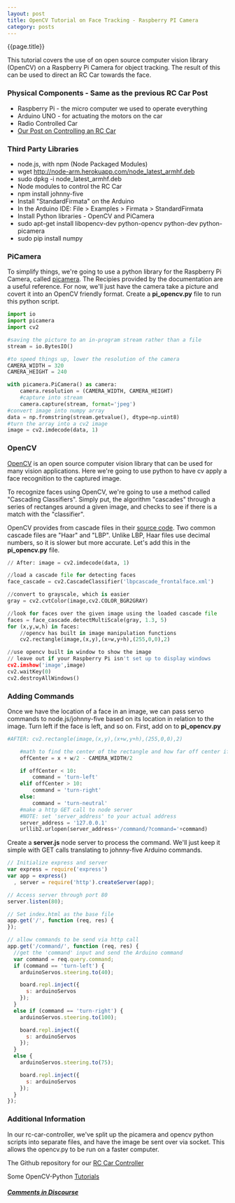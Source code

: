```yaml
---
layout: post
title: OpenCV Tutorial on Face Tracking - Raspberry PI Camera
category: posts
---
```

{{page.title}}

This tutorial covers the use of on open source computer vision library (OpenCV) on a Raspberry Pi Camera for object tracking. The result of this can be used to direct an RC Car towards the face.

### Physical Components - Same as the previous RC Car Post
* Raspberry Pi - the micro computer we used to operate everything
* Arduino UNO - for actuating the motors on the car
* Radio Controlled Car
* [Our Post on Controlling an RC Car](http://blog.derivatived.com/posts/Control-Your-Robot-With-Node.js-Raspberry-PI-and-Arduino/)

### Third Party Libraries
* node.js, with npm (Node Packaged Modules)
 * wget http://node-arm.herokuapp.com/node_latest_armhf.deb
 * sudo dpkg -i node_latest_armhf.deb
* Node modules to control the RC Car
 * npm install johnny-five
* Install "StandardFirmata" on the Arduino
 * In the Arduino IDE: File > Examples > Firmata > StandardFirmata
* Install Python libraries - OpenCV and PiCamera
 * sudo apt-get install libopencv-dev python-opencv python-dev python-picamera
 * sudo pip install numpy

### PiCamera
To simplify things, we're going to use a python library for the Raspberry Pi Camera, called [picamera](http://picamera.readthedocs.org/). The Recipies provided by the documentation are a useful reference. For now, we'll just have the camera take a picture and covert it into an OpenCV friendly format. Create a **pi_opencv.py** file to run this python script.

```python
import io
import picamera
import cv2

#saving the picture to an in-program stream rather than a file
stream = io.BytesIO()

#to speed things up, lower the resolution of the camera
CAMERA_WIDTH = 320
CAMERA_HEIGHT = 240

with picamera.PiCamera() as camera:
    camera.resolution = (CAMERA_WIDTH, CAMERA_HEIGHT)
    #capture into stream
    camera.capture(stream, format='jpeg')
#convert image into numpy array
data = np.fromstring(stream.getvalue(), dtype=np.uint8)
#turn the array into a cv2 image
image = cv2.imdecode(data, 1)
```

### OpenCV
[OpenCV](http://opencv.org/) is an open source computer vision library that can be used for many vision applications. Here we're going to use python to have cv apply a face recognition to the captured image.

To recognize faces using OpenCV, we're going to use a method called "Cascading Classifiers". Simply put, the algorithm "cascades" through a series of rectanges around a given image, and checks to see if there is a match with the "classifier".

OpenCV provides from cascade files in their [source code](https://github.com/Itseez/opencv/tree/master/data). Two common cascade files are "Haar" and "LBP". Unlike LBP, Haar files use decimal numbers, so it is slower but more accurate. Let's add this in the **pi_opencv.py** file.

```python
// After: image = cv2.imdecode(data, 1)

//load a cascade file for detecting faces
face_cascade = cv2.CascadeClassifier('lbpcascade_frontalface.xml')

//convert to grayscale, which is easier
gray = cv2.cvtColor(image,cv2.COLOR_BGR2GRAY)

//look for faces over the given image using the loaded cascade file
faces = face_cascade.detectMultiScale(gray, 1.3, 5)
for (x,y,w,h) in faces:
    //opencv has built in image manipulation functions
    cv2.rectangle(image,(x,y),(x+w,y+h),(255,0,0),2)

//use opencv built in window to show the image
// leave out if your Raspberry Pi isn't set up to display windows
cv2.imshow('image',image)
cv2.waitKey(0)
cv2.destroyAllWindows()
```

### Adding Commands
Once we have the location of a face in an image, we can pass servo commands to node.js/johnny-five based on its location in relation to the image. Turn left if the face is left, and so on. First, add on to **pi_opencv.py**

```python
#AFTER: cv2.rectangle(image,(x,y),(x+w,y+h),(255,0,0),2)

    #math to find the center of the rectangle and how far off center if is
    offCenter = x + w/2 - CAMERA_WIDTH/2

    if offCenter < 10:
        command = 'turn-left'
    elif offCenter > 10:
        command = 'turn-right'
    else:
        command = 'turn-neutral'
    #make a http GET call to node server
    #NOTE: set 'server_address' to your actual address
    server_address = '127.0.0.1'
    urllib2.urlopen(server_address+'/command/?command='+command)
```

Create a **server.js** node server to process the command. We'll just keep it simple with GET calls translating to johnny-five Arduino commands.


```javascript
// Initialize express and server
var express = require('express')
var app = express()
  , server = require('http').createServer(app);

// Access server through port 80
server.listen(80);

// Set index.html as the base file
app.get('/', function (req, res) {
});

// allow commands to be send via http call
app.get('/command/', function (req, res) {
  //get the 'command' input and send the Arduino command
  var command = req.query.command;
  if (command == 'turn-left') {
    arduinoServos.steering.to(40);

    board.repl.inject({
      s: arduinoServos
    });
  }
  else if (command == 'turn-right') {
    arduinoServos.steering.to(100);

    board.repl.inject({
      s: arduinoServos
    });
  }
  else {
    arduinoServos.steering.to(75);

    board.repl.inject({
      s: arduinoServos
    });
  }
});
```

### Additional Information
In our rc-car-controller, we've split up the picamera and opencv python scripts into separate files, and have the image be sent over via socket. This allows the opencv.py to be run on a faster computer.

The Github repository for our [RC Car Controller](https://github.com/Self-Driving-Vehicle/rc-car-controller)

Some OpenCV-Python [Tutorials](http://docs.opencv.org/trunk/doc/py_tutorials/py_tutorials.html)

##### [Comments in Discourse](http://www.sherecar.org/t/blog-post-opencv-with-an-rc-car/115)
